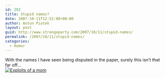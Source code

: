 ```yaml
---
id: 282
title: Stupid names?
date: 2007-10-11T12:51:00+00:00
author: Anton Piatek
layout: post
guid: http://www.strangeparty.com/2007/10/11/stupid-names/
permalink: /2007/10/11/stupid-names/
categories:
  - Humor
---
```

With the names I have seen being disputed in the paper, surely this isn&#8217;t that far off&#8230;  
[![Exploits of a mom](http://imgs.xkcd.com/comics/exploits_of_a_mom.png)](http://xkcd.com/327/)